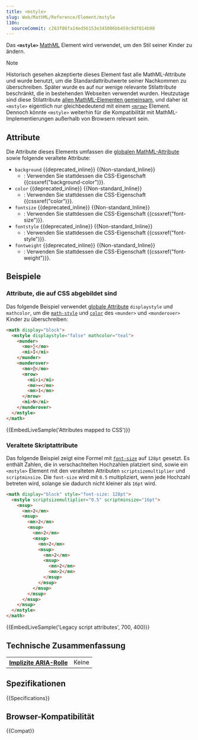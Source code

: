 ```yaml
---
title: <mstyle>
slug: Web/MathML/Reference/Element/mstyle
l10n:
  sourceCommit: c263f06fa14ed56153e345006bb459c9df014b98
---
```


Das **`<mstyle>`** [MathML](/de/docs/Web/MathML) Element wird verwendet, um den Stil seiner Kinder zu ändern.

> [!NOTE]
> Historisch gesehen akzeptierte dieses Element fast alle MathML-Attribute und wurde benutzt, um die Standardattributwerte seiner Nachkommen zu überschreiben. Später wurde es auf nur wenige relevante Stilattribute beschränkt, die in bestehenden Webseiten verwendet wurden. Heutzutage sind diese Stilattribute [allen MathML-Elementen gemeinsam](/de/docs/Web/MathML/Reference/Global_attributes), und daher ist `<mstyle>` eigentlich nur gleichbedeutend mit einem [`<mrow>`](/de/docs/Web/MathML/Reference/Element/mrow) Element. Dennoch könnte `<mstyle>` weiterhin für die Kompatibilität mit MathML-Implementierungen außerhalb von Browsern relevant sein.

## Attribute

Die Attribute dieses Elements umfassen die [globalen MathML-Attribute](/de/docs/Web/MathML/Reference/Global_attributes) sowie folgende veraltete Attribute:

- `background` {{deprecated_inline}} {{Non-standard_Inline}}
  - : Verwenden Sie stattdessen die CSS-Eigenschaft {{cssxref("background-color")}}.
- `color` {{deprecated_inline}} {{Non-standard_Inline}}
  - : Verwenden Sie stattdessen die CSS-Eigenschaft {{cssxref("color")}}.
- `fontsize` {{deprecated_inline}} {{Non-standard_Inline}}
  - : Verwenden Sie stattdessen die CSS-Eigenschaft {{cssxref("font-size")}}.
- `fontstyle` {{deprecated_inline}} {{Non-standard_Inline}}
  - : Verwenden Sie stattdessen die CSS-Eigenschaft {{cssxref("font-style")}}.
- `fontweight` {{deprecated_inline}} {{Non-standard_Inline}}
  - : Verwenden Sie stattdessen die CSS-Eigenschaft {{cssxref("font-weight")}}.

## Beispiele

### Attribute, die auf CSS abgebildet sind

Das folgende Beispiel verwendet [globale Attribute](/de/docs/Web/MathML/Reference/Global_attributes) `displaystyle` und `mathcolor`, um die [`math-style`](/de/docs/Web/CSS/math-style) und [`color`](/de/docs/Web/CSS/color) des `<munder>` und `<munderover>` Kinder zu überschreiben:

```html
<math display="block">
  <mstyle displaystyle="false" mathcolor="teal">
    <munder>
      <mo>∑</mo>
      <mi>I</mi>
    </munder>
    <munderover>
      <mo>∏</mo>
      <mrow>
        <mi>i</mi>
        <mo>=</mo>
        <mn>1</mn>
      </mrow>
      <mi>N</mi>
    </munderover>
  </mstyle>
</math>
```

{{EmbedLiveSample('Attributes mapped to CSS')}}

### Veraltete Skriptattribute

Das folgende Beispiel zeigt eine Formel mit [`font-size`](/de/docs/Web/CSS/font-size) auf `128pt` gesetzt. Es enthält Zahlen, die in verschachtelten Hochzahlen platziert sind, sowie ein `<mstyle>` Element mit den veralteten Attributen `scriptsizemultiplier` und `scriptminsize`. Die `font-size` wird mit `0.5` multipliziert, wenn jede Hochzahl betreten wird, solange sie dadurch nicht kleiner als `16pt` wird.

```html
<math display="block" style="font-size: 128pt">
  <mstyle scriptsizemultiplier="0.5" scriptminsize="16pt">
    <msup>
      <mn>2</mn>
      <msup>
        <mn>2</mn>
        <msup>
          <mn>2</mn>
          <msup>
            <mn>2</mn>
            <msup>
              <mn>2</mn>
              <msup>
                <mn>2</mn>
                <mn>2</mn>
              </msup>
            </msup>
          </msup>
        </msup>
      </msup>
    </msup>
  </mstyle>
</math>
```

{{EmbedLiveSample('Legacy script attributes', 700, 400)}}

## Technische Zusammenfassung

<table class="properties">
  <tr>
    <th scope="row">
      <a href="/de/docs/Web/Accessibility/ARIA/Reference/Roles">Implizite ARIA-Rolle</a>
    </th>
    <td>
      Keine
    </td>
  </tr>
</table>

## Spezifikationen

{{Specifications}}

## Browser-Kompatibilität

{{Compat}}
